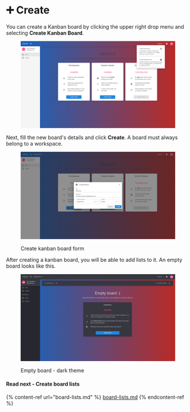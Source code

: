# ➕ Create

You can create a Kanban board by clicking the upper right drop menu and selecting **Create Kanban Board**.

<figure><img src="../../.gitbook/assets/create-workspace-board.png" alt=""><figcaption></figcaption></figure>

Next, fill the new board's details and click **Create**. A board must always belong to a workspace.

<figure><img src="../../.gitbook/assets/create-kanban-form.png" alt=""><figcaption><p>Create kanban board form</p></figcaption></figure>

After creating a kanban board, you will be able to add lists to it. An empty board looks like this.



<figure><img src="../../.gitbook/assets/empty-board-dark.png" alt=""><figcaption><p>Empty board - dark theme</p></figcaption></figure>

#### Read next - Create board lists

{% content-ref url="board-lists.md" %}
[board-lists.md](board-lists.md)
{% endcontent-ref %}
